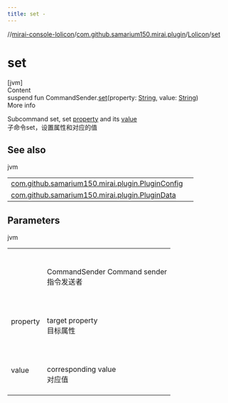 ```yaml
---
title: set -
---
```

//[mirai-console-lolicon](../../../index.md)/[com.github.samarium150.mirai.plugin](../index.md)/[Lolicon](index.md)/[set](set.md)



# set  
[jvm]  
Content  
suspend fun CommandSender.[set](set.md)(property: [String](https://kotlinlang.org/api/latest/jvm/stdlib/kotlin/-string/index.html), value: [String](https://kotlinlang.org/api/latest/jvm/stdlib/kotlin/-string/index.html))  
More info  


Subcommand set, set [property](set.md) and its [value](set.md)<br> 子命令set，设置属性和对应的值



## See also  
  
jvm  
  
| | |
|---|---|
| <a name="com.github.samarium150.mirai.plugin/Lolicon/set/net.mamoe.mirai.console.command.CommandSender#kotlin.String#kotlin.String/PointingToDeclaration/"></a>[com.github.samarium150.mirai.plugin.PluginConfig](../-plugin-config/index.md)| <a name="com.github.samarium150.mirai.plugin/Lolicon/set/net.mamoe.mirai.console.command.CommandSender#kotlin.String#kotlin.String/PointingToDeclaration/"></a>|
| <a name="com.github.samarium150.mirai.plugin/Lolicon/set/net.mamoe.mirai.console.command.CommandSender#kotlin.String#kotlin.String/PointingToDeclaration/"></a>[com.github.samarium150.mirai.plugin.PluginData](../-plugin-data/index.md)| <a name="com.github.samarium150.mirai.plugin/Lolicon/set/net.mamoe.mirai.console.command.CommandSender#kotlin.String#kotlin.String/PointingToDeclaration/"></a>|
  


## Parameters  
  
jvm  
  
| | |
|---|---|
| <a name="com.github.samarium150.mirai.plugin/Lolicon/set/net.mamoe.mirai.console.command.CommandSender#kotlin.String#kotlin.String/PointingToDeclaration/"></a><receiver>| <a name="com.github.samarium150.mirai.plugin/Lolicon/set/net.mamoe.mirai.console.command.CommandSender#kotlin.String#kotlin.String/PointingToDeclaration/"></a><br><br>CommandSender Command sender <br> 指令发送者<br><br>|
| <a name="com.github.samarium150.mirai.plugin/Lolicon/set/net.mamoe.mirai.console.command.CommandSender#kotlin.String#kotlin.String/PointingToDeclaration/"></a>property| <a name="com.github.samarium150.mirai.plugin/Lolicon/set/net.mamoe.mirai.console.command.CommandSender#kotlin.String#kotlin.String/PointingToDeclaration/"></a><br><br>target property <br> 目标属性<br><br>|
| <a name="com.github.samarium150.mirai.plugin/Lolicon/set/net.mamoe.mirai.console.command.CommandSender#kotlin.String#kotlin.String/PointingToDeclaration/"></a>value| <a name="com.github.samarium150.mirai.plugin/Lolicon/set/net.mamoe.mirai.console.command.CommandSender#kotlin.String#kotlin.String/PointingToDeclaration/"></a><br><br>corresponding value <br> 对应值<br><br>|
  
  



